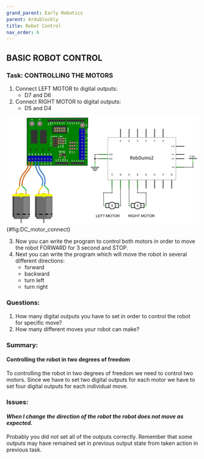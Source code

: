 ```yaml
---
grand_parent: Early Robotics
parent: Ardublockly
title: Robot Control
nav_order: 6
---
```


## BASIC ROBOT CONTROL

### Task: CONTROLLING THE MOTORS

1. Connect LEFT MOTOR to digital outputs:
    -   D7 and D6
2. Connect RIGHT MOTOR to digital outputs:
    -   D5 and D4

![DC motors connection.](./slike/DC_motor_connect_2.png){#fig:DC_motor_connect}

3. Now you can write the program to control both motors in order to move the robot FORWARD for 3 second and STOP.
4. Next you can write the program which will move the robot in several different directions:
    - forward
    - backward
    - turn left
    - turn right

### Questions:

1.  How many digital outputs you have to set in order to control the
    robot for specific move?
2.  How many different moves your robot can make?

### Summary:

#### Controlling the robot in two degrees of freedom

To controlling the robot in two degrees of freedom we need to control
two motors. Since we have to set two digital outputs for each motor we
have to set four digital outputs for each individual move.

### Issues:

#### *When I change the direction of the robot the robot does not move as expected.*

Probably you did not set all of the outputs correctly. Remember that
some outputs may have remained set in previous output state from taken
action in previous task.  

